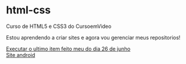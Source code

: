 # html-css
Curso de HTML5 e CSS3 do CursoemVideo

Estou aprendendo a criar sites e agora vou gerenciar meus repositorios!

<a href="https://mauromedeiroscode.github.io/html-css/exercicios/exercicio-1/index.html">Executar o ultimo item feito meu do dia 26 de junho</a><br>
<a href="https://mauromedeiroscode.github.io/html-css/desafios/dv10/android.html">Site android</a>